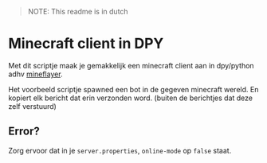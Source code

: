 > NOTE: This readme is in dutch

# Minecraft client in DPY

Met dit scriptje maak je gemakkelijk een minecraft client aan in dpy/python adhv [mineflayer](https://github.com/PrismarineJS/mineflayer).

Het voorbeeld scriptje spawned een bot in de gegeven minecraft wereld. En kopiert elk bericht dat erin verzonden word. (buiten de berichtjes dat deze zelf verstuurd)

## Error?

Zorg ervoor dat in je `server.properties`, `online-mode` op `false` staat.
